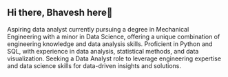 ## Hi there, Bhavesh here👋

Aspiring data analyst currently pursuing a degree in Mechanical Engineering with a minor in
Data Science, offering a unique combination of engineering knowledge and data analysis
skills. Proficient in Python and SQL, with experience in data analysis, statistical methods, and
data visualization. Seeking a Data Analyst role to leverage engineering expertise and data
science skills for data-driven insights and solutions.

